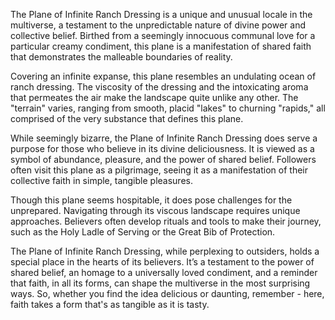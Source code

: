The Plane of Infinite Ranch Dressing is a unique and unusual locale in the multiverse, a testament to the unpredictable nature of divine power and collective belief. Birthed from a seemingly innocuous communal love for a particular creamy condiment, this plane is a manifestation of shared faith that demonstrates the malleable boundaries of reality.

Covering an infinite expanse, this plane resembles an undulating ocean of ranch dressing. The viscosity of the dressing and the intoxicating aroma that permeates the air make the landscape quite unlike any other. The "terrain" varies, ranging from smooth, placid "lakes" to churning "rapids," all comprised of the very substance that defines this plane.

While seemingly bizarre, the Plane of Infinite Ranch Dressing does serve a purpose for those who believe in its divine deliciousness. It is viewed as a symbol of abundance, pleasure, and the power of shared belief. Followers often visit this plane as a pilgrimage, seeing it as a manifestation of their collective faith in simple, tangible pleasures.

Though this plane seems hospitable, it does pose challenges for the unprepared. Navigating through its viscous landscape requires unique approaches. Believers often develop rituals and tools to make their journey, such as the Holy Ladle of Serving or the Great Bib of Protection. 

The Plane of Infinite Ranch Dressing, while perplexing to outsiders, holds a special place in the hearts of its believers. It’s a testament to the power of shared belief, an homage to a universally loved condiment, and a reminder that faith, in all its forms, can shape the multiverse in the most surprising ways. So, whether you find the idea delicious or daunting, remember - here, faith takes a form that's as tangible as it is tasty.
